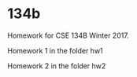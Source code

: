 # 134b

Homework for CSE 134B Winter 2017.

Homework 1 in the folder hw1

Homework 2 in the folder hw2